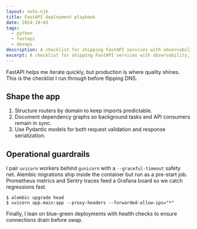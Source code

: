 ```yaml
---
layout: note.njk
title: FastAPI deployment playbook
date: 2024-10-03
tags:
  - python
  - fastapi
  - devops
description: A checklist for shipping FastAPI services with observability, migrations, and zero-downtime deploys.
excerpt: A checklist for shipping FastAPI services with observability, migrations, and zero-downtime deploys.
---
```

<p>FastAPI helps me iterate quickly, but production is where quality shines. This is the checklist I run through before flipping DNS.</p>
<h2>Shape the app</h2>
<ol>
  <li>Structure routers by domain to keep imports predictable.</li>
  <li>Document dependency graphs so background tasks and API consumers remain in sync.</li>
  <li>Use Pydantic models for both request validation and response serialization.</li>
</ol>
<h2>Operational guardrails</h2>
<p>I pair <code>uvicorn</code> workers behind <code>gunicorn</code> with a <code>--graceful-timeout</code> safety net. Alembic migrations ship inside the container but run as a pre-start job. Prometheus metrics and Sentry traces feed a Grafana board so we catch regressions fast.</p>
<pre><code class="language-bash">$ alembic upgrade head
$ uvicorn app.main:app --proxy-headers --forwarded-allow-ips="*"
</code></pre>
<p>Finally, I lean on blue-green deployments with health checks to ensure connections drain before swap.</p>
